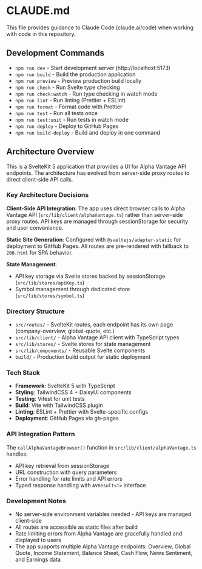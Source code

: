 # CLAUDE.md

This file provides guidance to Claude Code (claude.ai/code) when working with code in this repository.

## Development Commands

- `npm run dev` - Start development server (http://localhost:5173)
- `npm run build` - Build the production application
- `npm run preview` - Preview production build locally
- `npm run check` - Run Svelte type checking
- `npm run check:watch` - Run type checking in watch mode
- `npm run lint` - Run linting (Prettier + ESLint)
- `npm run format` - Format code with Prettier
- `npm run test` - Run all tests once
- `npm run test:unit` - Run tests in watch mode
- `npm run deploy` - Deploy to GitHub Pages
- `npm run build-deploy` - Build and deploy in one command

## Architecture Overview

This is a SvelteKit 5 application that provides a UI for Alpha Vantage API endpoints. The architecture has evolved from server-side proxy routes to direct client-side API calls.

### Key Architecture Decisions

**Client-Side API Integration**: The app uses direct browser calls to Alpha Vantage API (`src/lib/client/alphaVantage.ts`) rather than server-side proxy routes. API keys are managed through sessionStorage for security and user convenience.

**Static Site Generation**: Configured with `@sveltejs/adapter-static` for deployment to GitHub Pages. All routes are pre-rendered with fallback to `200.html` for SPA behavior.

**State Management**:

- API key storage via Svelte stores backed by sessionStorage (`src/lib/stores/apiKey.ts`)
- Symbol management through dedicated store (`src/lib/stores/symbol.ts`)

### Directory Structure

- `src/routes/` - SvelteKit routes, each endpoint has its own page (company-overview, global-quote, etc.)
- `src/lib/client/` - Alpha Vantage API client with TypeScript types
- `src/lib/stores/` - Svelte stores for state management
- `src/lib/components/` - Reusable Svelte components
- `build/` - Production build output for static deployment

### Tech Stack

- **Framework**: SvelteKit 5 with TypeScript
- **Styling**: TailwindCSS 4 + DaisyUI components
- **Testing**: Vitest for unit tests
- **Build**: Vite with TailwindCSS plugin
- **Linting**: ESLint + Prettier with Svelte-specific configs
- **Deployment**: GitHub Pages via gh-pages

### API Integration Pattern

The `callAlphaVantageBrowser()` function in `src/lib/client/alphaVantage.ts` handles:

- API key retrieval from sessionStorage
- URL construction with query parameters
- Error handling for rate limits and API errors
- Typed response handling with `AVResult<T>` interface

### Development Notes

- No server-side environment variables needed - API keys are managed client-side
- All routes are accessible as static files after build
- Rate limiting errors from Alpha Vantage are gracefully handled and displayed to users
- The app supports multiple Alpha Vantage endpoints: Overview, Global Quote, Income Statement, Balance Sheet, Cash Flow, News Sentiment, and Earnings data
